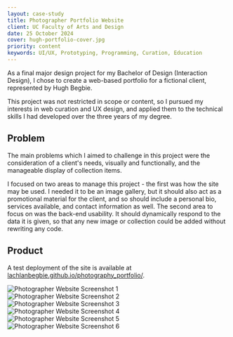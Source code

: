 ```yaml
---
layout: case-study
title: Photographer Portfolio Website
client: UC Faculty of Arts and Design
date: 25 October 2024
cover: hugh-portfolio-cover.jpg
priority: content
keywords: UI/UX, Prototyping, Programming, Curation, Education
---
```


As a final major design project for my Bachelor of Design (Interaction Design), I chose to create a web-based portfolio for a fictional client, represented by Hugh Begbie.

This project was not restricted in scope or content, so I pursued my interests in web curation and UX design, and applied them to the technical skills I had developed over the three years of my degree.

## Problem

The main problems which I aimed to challenge in this project were the consideration of a client's needs, visually and functionally, and the manageable display of collection items.

I focused on two areas to manage this project - the first was how the site may be used. I needed it to be an image gallery, but it should also act as a promotional material for the client, and so should include a personal bio, services available, and contact information as well. The second area to focus on was the back-end usability. It should dynamically respond to the data it is given, so that any new image or collection could be added without rewriting any code.

## Product

A test deployment of the site is available at <a href="https://lachlanbegbie.github.io/photography_portfolio/" target="_blank">lachlanbegbie.github.io/photography_portfolio/</a>.

![Photographer Website Screenshot 1](/begbieinteractions/assets/images/hugh-portfolio-intimg-2.png "Photographer Website Screenshot 1")
![Photographer Website Screenshot 2](/begbieinteractions/assets/images/hugh-portfolio-intimg-3.png "Photographer Website Screenshot 2")
![Photographer Website Screenshot 3](/begbieinteractions/assets/images/hugh-portfolio-intimg-4.png "Photographer Website Screenshot 3")
![Photographer Website Screenshot 4](/begbieinteractions/assets/images/hugh-portfolio-intimg-5.png "Photographer Website Screenshot 4")
![Photographer Website Screenshot 5](/begbieinteractions/assets/images/hugh-portfolio-intimg-6.png "Photographer Website Screenshot 5")
![Photographer Website Screenshot 6](/begbieinteractions/assets/images/hugh-portfolio-intimg-7.png "Photographer Website Screenshot 6")

<!-- ## Solution

### Ideation

#### Feature List

With freedom to include the features we deemed beneficial, we settled on the most effective content - event information, limited student spotlights and sponsor highlights.

#### Low and High Fidelity Prototypes

<span class="img-gallery">

![Figma Prototype](/begbieinteractions/assets/images/fadx-intimg-1.png "Figma Prototype")

In communication with other FADx development teams, we developed prototypes using Figma, to outline a visual style and layout for the site.

### Product

<span class="img-gallery">

![Photographer Website Screenshot 1](/begbieinteractions/assets/images/fadx-intimg-2.png "Photographer Website Screenshot 1")
![Photographer Website Screenshot 2](/begbieinteractions/assets/images/fadx-intimg-3.png "Photographer Website Screenshot 2")
![Photographer Website Screenshot 3](/begbieinteractions/assets/images/fadx-intimg-4.png "Photographer Website Screenshot 3")
![Photographer Website Screenshot 4](/begbieinteractions/assets/images/fadx-intimg-5.png "Photographer Website Screenshot 4")

I programmed the website using HTML, CSS and JavaScript. The relevant data was stored in a JSON file and insterted into the site through JavaScript API techniques. The style of the site evolved through communication with the client, and much applicable feedback was provided.

A test deployment of the site is available at <a href="https://lachlanbegbie.github.io/photography_portfolio/" target="_blank">lachlanbegbie.github.io/photography_portfolio/</a>.

## Conclusion

This project served as intended, to consolidate the knowledge I have learned over the course of my degree. I have a general idea now of what I can do, and am more aware of my limitations.

Even over the last 6 months I have learned new techniques which would have benefited this project -->